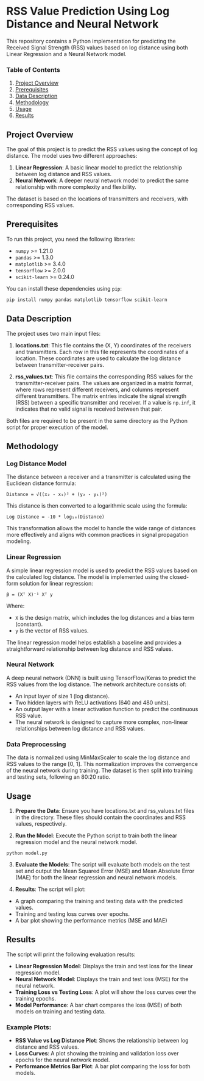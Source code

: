 # RSS Value Prediction Using Log Distance and Neural Network

This repository contains a Python implementation for predicting the Received Signal Strength (RSS) values based on log distance using both Linear Regression and a Neural Network model.

### Table of Contents
1. [Project Overview](#project-overview)
2. [Prerequisites](#prerequisites)
3. [Data Description](#data-description)
4. [Methodology](#methodology)
5. [Usage](#usage)
6. [Results](#results)

## Project Overview

The goal of this project is to predict the RSS values using the concept of log distance. The model uses two different approaches:
1. **Linear Regression**: A basic linear model to predict the relationship between log distance and RSS values.
2. **Neural Network**: A deeper neural network model to predict the same relationship with more complexity and flexibility.

The dataset is based on the locations of transmitters and receivers, with corresponding RSS values.

## Prerequisites

To run this project, you need the following libraries:

- `numpy` >= 1.21.0
- `pandas` >= 1.3.0
- `matplotlib` >= 3.4.0
- `tensorflow` >= 2.0.0
- `scikit-learn` >= 0.24.0

You can install these dependencies using `pip`:

```bash
pip install numpy pandas matplotlib tensorflow scikit-learn
```
## Data Description

The project uses two main input files:

1. **locations.txt**: This file contains the (X, Y) coordinates of the receivers and transmitters. Each row in this file represents the coordinates of a location. These coordinates are used to calculate the log distance between transmitter-receiver pairs.

2. **rss_values.txt**: This file contains the corresponding RSS values for the transmitter-receiver pairs. The values are organized in a matrix format, where rows represent different receivers, and columns represent different transmitters. The matrix entries indicate the signal strength (RSS) between a specific transmitter and receiver. If a value is `np.inf`, it indicates that no valid signal is received between that pair.

Both files are required to be present in the same directory as the Python script for proper execution of the model.

## Methodology

### Log Distance Model
The distance between a receiver and a transmitter is calculated using the Euclidean distance formula:

`Distance = √((x₂ - x₁)² + (y₂ - y₁)²)`

This distance is then converted to a logarithmic scale using the formula:

`Log Distance = -10 * log₁₀(Distance)`


This transformation allows the model to handle the wide range of distances more effectively and aligns with common practices in signal propagation modeling.

### Linear Regression
A simple linear regression model is used to predict the RSS values based on the calculated log distance. The model is implemented using the closed-form solution for linear regression:

`β = (Xᵀ X)⁻¹ Xᵀ y`

Where:
- `X` is the design matrix, which includes the log distances and a bias term (constant).  
- `y` is the vector of RSS values.


The linear regression model helps establish a baseline and provides a straightforward relationship between log distance and RSS values.

### Neural Network
A deep neural network (DNN) is built using TensorFlow/Keras to predict the RSS values from the log distance. The network architecture consists of:

- An input layer of size 1 (log distance).
- Two hidden layers with ReLU activations (640 and 480 units).
- An output layer with a linear activation function to predict the continuous RSS value.
- The neural network is designed to capture more complex, non-linear relationships between log distance and RSS values.

### Data Preprocessing
The data is normalized using MinMaxScaler to scale the log distance and RSS values to the range [0, 1]. This normalization improves the convergence of the neural network during training. The dataset is then split into training and testing sets, following an 80:20 ratio.

## Usage
1. **Prepare the Data**: Ensure you have locations.txt and rss_values.txt files in the directory. These files should contain the coordinates and RSS values, respectively.

2. **Run the Model**: Execute the Python script to train both the linear regression model and the neural network model.

```
python model.py
```
3. **Evaluate the Models**: The script will evaluate both models on the test set and output the Mean Squared Error (MSE) and Mean Absolute Error (MAE) for both the linear regression and neural network models.

4. **Results**: The script will plot:

- A graph comparing the training and testing data with the predicted values.
- Training and testing loss curves over epochs.
- A bar plot showing the performance metrics (MSE and MAE)

## Results
The script will print the following evaluation results:

- **Linear Regression Model**: Displays the train and test loss for the linear regression model.
- **Neural Network Model**: Displays the train and test loss (MSE) for the neural network.
- **Training Loss vs Testing Loss**: A plot will show the loss curves over the training epochs.
- **Model Performance**: A bar chart compares the loss (MSE) of both models on training and testing data.
### Example Plots:
- **RSS Value vs Log Distance Plot**: Shows the relationship between log distance and RSS values.
- **Loss Curves**: A plot showing the training and validation loss over epochs for the neural network model.
- **Performance Metrics Bar Plot**: A bar plot comparing the loss for both models.
